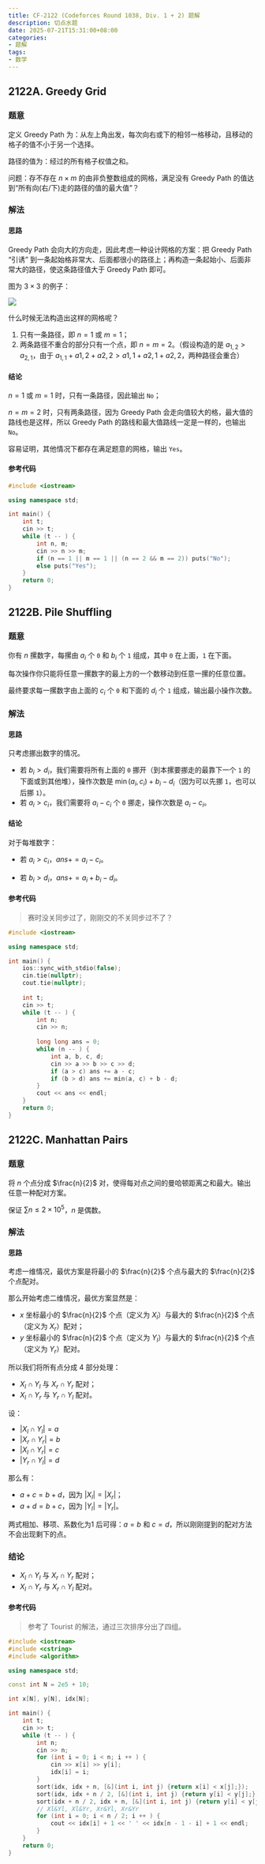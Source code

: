 ```yaml
---
title: CF-2122 (Codeforces Round 1038, Div. 1 + 2) 题解
description: 切点水题
date: 2025-07-21T15:31:00+08:00
categories:
- 题解
tags:
- 数学
---
```


## 2122A. Greedy Grid

### 题意

定义 Greedy Path 为：从左上角出发，每次向右或下的相邻一格移动，且移动的格子的值不小于另一个选择。

路径的值为：经过的所有格子权值之和。

问题：存不存在 $n \times m$ 的由非负整数组成的网格，满足没有 Greedy Path 的值达到“所有向(右/下)走的路径的值的最大值”？

### 解法

#### 思路

Greedy Path 会向大的方向走，因此考虑一种设计网格的方案：把 Greedy Path “引诱” 到一条起始格非常大、后面都很小的路径上；再构造一条起始小、后面非常大的路径，使这条路径值大于 Greedy Path 即可。

图为 $3 \times 3$ 的例子：

![](/post/assets/sol003-CF-2122-A-1.png)

什么时候无法构造出这样的网格呢？

1. 只有一条路径，即 $n = 1$ 或 $m = 1$；
2. 两条路径不重合的部分只有一个点，即 $n = m = 2$。（假设构造的是 $a_{1, 2} > a_{2, 1}$，由于 $a_{1, 1} + a{1, 2} + a{2, 2} > a{1, 1} + a{2, 1} + a{2, 2}$，两种路径会重合）

#### 结论

$n = 1$ 或 $m = 1$ 时，只有一条路径，因此输出 `No`；

$n = m = 2$ 时，只有两条路径，因为 Greedy Path 会走向值较大的格，最大值的路线也是这样，所以 Greedy Path 的路线和最大值路线一定是一样的，也输出 `No`。

容易证明，其他情况下都存在满足题意的网格，输出 `Yes`。

#### 参考代码

```cpp
#include <iostream>

using namespace std;

int main() {
	int t;
	cin >> t;
	while (t -- ) {
		int n, m;
		cin >> n >> m;
		if (n == 1 || m == 1 || (n == 2 && m == 2)) puts("No");
		else puts("Yes");
	}
	return 0;
}
```

## 2122B. Pile Shuffling

### 题意

你有 $n$ 摞数字，每摞由 $a_i$ 个 `0` 和 $b_i$ 个 `1` 组成，其中 `0` 在上面，`1` 在下面。

每次操作你只能将任意一摞数字的最上方的一个数移动到任意一摞的任意位置。

最终要求每一摞数字由上面的 $c_i$ 个 `0` 和下面的 $d_i$ 个 `1` 组成，输出最小操作次数。

### 解法

#### 思路

只考虑挪出数字的情况。

- 若 $b_i > d_i$，我们需要将所有上面的 `0` 挪开（到本摞要挪走的最靠下一个 `1` 的下面或到其他堆），操作次数是 $\min(a_i, c_i) + b_i - d_i$（因为可以先挪 `1`，也可以后挪 `1`）。
- 若 $a_i > c_i$，我们需要将 $a_i - c_i$ 个 `0` 挪走，操作次数是 $a_i - c_i$。

#### 结论

对于每堆数字：

- 若 $a_i > c_i$，$ans += a_i - c_i$。

- 若 $b_i > d_i$，$ans += a_i + b_i - d_i$。

#### 参考代码

> 赛时没关同步过了，刚刚交的不关同步过不了？

```cpp
#include <iostream>

using namespace std;

int main() {
	ios::sync_with_stdio(false);
	cin.tie(nullptr);
	cout.tie(nullptr);
	
	int t;
	cin >> t;
	while (t -- ) {
		int n;
		cin >> n;
		
		long long ans = 0;
		while (n -- ) {
			int a, b, c, d;
			cin >> a >> b >> c >> d;
			if (a > c) ans += a - c;
			if (b > d) ans += min(a, c) + b - d;
		}
		cout << ans << endl;
	}
	return 0;
}
```

## 2122C. Manhattan Pairs

### 题意

将 $n$ 个点分成 $\frac{n}{2}$ 对，使得每对点之间的曼哈顿距离之和最大。输出任意一种配对方案。

保证 $\sum{n} \leq 2 \times 10^5$，$n$ 是偶数。

### 解法

#### 思路

考虑一维情况，最优方案是将最小的 $\frac{n}{2}$ 个点与最大的 $\frac{n}{2}$ 个点配对。

那么开始考虑二维情况，最优方案显然是：

- $x$ 坐标最小的 $\frac{n}{2}$ 个点（定义为 $X_l$）与最大的 $\frac{n}{2}$ 个点（定义为 $X_r$）配对；
- $y$ 坐标最小的 $\frac{n}{2}$ 个点（定义为 $Y_l$）与最大的 $\frac{n}{2}$ 个点（定义为 $Y_r$）配对。

所以我们将所有点分成 $4$ 部分处理：

- $X_l \cap Y_l$ 与 $X_r \cap Y_r$ 配对；
- $X_l \cap Y_r$ 与 $Y_r \cap Y_l$ 配对。

设：

- $|X_l \cap Y_l| = a$
- $|X_r \cap Y_r| = b$
- $|X_l \cap Y_r| = c$
- $|Y_r \cap Y_l| = d$

那么有：

- $a + c = b + d$，因为 $|X_l| = |X_r|$；
- $a + d = b + c$，因为 $|Y_l| = |Y_r|$。

两式相加、移项、系数化为1 后可得：$a = b$ 和 $c = d$，所以刚刚提到的配对方法不会出现剩下的点。

### 结论

- $X_l \cap Y_l$ 与 $X_r \cap Y_r$ 配对；
- $X_l \cap Y_r$ 与 $X_r \cap Y_l$ 配对。

#### 参考代码

> 参考了 Tourist 的解法，通过三次排序分出了四组。

```cpp
#include <iostream>
#include <cstring>
#include <algorithm>

using namespace std;

const int N = 2e5 + 10;

int x[N], y[N], idx[N];

int main() {
	int t;
	cin >> t;
	while (t -- ) {
		int n;
		cin >> n;
		for (int i = 0; i < n; i ++ ) {
			cin >> x[i] >> y[i];
			idx[i] = i;
		}
		sort(idx, idx + n, [&](int i, int j) {return x[i] < x[j];});
		sort(idx, idx + n / 2, [&](int i, int j) {return y[i] < y[j];});
		sort(idx + n / 2, idx + n, [&](int i, int j) {return y[i] < y[j];});
		// Xl&Yl, Xl&Yr, Xr&Yl, Xr&Yr
		for (int i = 0; i < n / 2; i ++ ) {
			cout << idx[i] + 1 << ' ' << idx[n - 1 - i] + 1 << endl;
		}
	}
	return 0;
}
```
